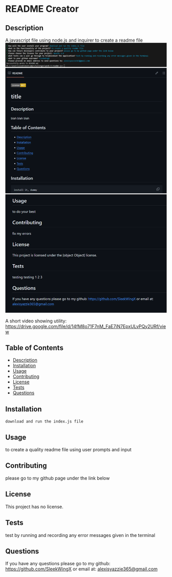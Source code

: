 # README Creator

## Description
A javascript file using node.js and inquirer to create a readme file
![alt text](image.png)
![alt text](image-1.png)
![alt text](image-2.png)

A short video showing utility:
https://drive.google.com/file/d/14fM8o71F7nM_FaE7iN7EpxULvPQy2URf/view

## Table of Contents
- [Description](#description)
- [Installation](#installation)
- [Usage](#usage)
- [Contributing](#contributing)
- [License](#license)
- [Tests](#tests)
- [Questions](#questions)

## Installation
```
download and run the index.js file
```

## Usage
to create a quality readme file using user prompts and input

## Contributing
please go to my github page under the link below

## License
This project has no license.

## Tests
test by running and recording any error messages given in the terminal

## Questions
If you have any questions please go to my github:
https://github.com/SleekWingX 
or email at:
alexisyazzie365@gmail.com